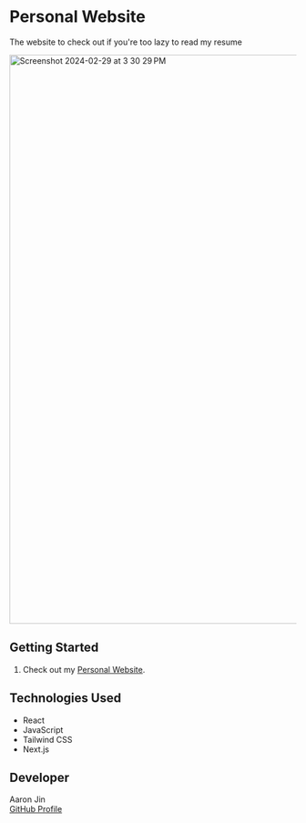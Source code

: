 # Personal Website

The website to check out if you're too lazy to read my resume

<img width="1000" alt="Screenshot 2024-02-29 at 3 30 29 PM" src="https://github.com/aaronkjin/personal/assets/58490258/1f6e8d12-a35c-40c3-b48d-522c93a07729">

## Getting Started

1. Check out my [Personal Website](https://www.aaronj.in/).

## Technologies Used

- React
- JavaScript
- Tailwind CSS
- Next.js

## Developer

Aaron Jin  
[GitHub Profile](https://github.com/aaronkjin)
